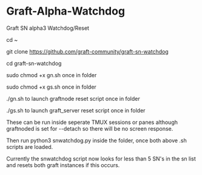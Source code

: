 # Graft-Alpha-Watchdog
Graft SN alpha3 Watchdog/Reset

cd ~

git clone https://github.com/graft-community/graft-sn-watchdog

cd graft-sn-watchdog

sudo chmod +x gn.sh once in folder

sudo chmod +x gs.sh once in folder

./gn.sh to launch graftnode reset script once in folder

./gs.sh to launch graft_server reset script once in folder

These can be run inside seperate TMUX sessions or panes although graftnoded is set for
	--detach so there will be no screen response.

Then run python3 snwatchdog.py inside the folder, once both above .sh scripts are loaded.

Currently the snwatchdog script now looks for less than 5 SN's in the sn list and resets both graft instances 
	if this occurs.

